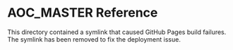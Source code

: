 # AOC_MASTER Reference

This directory contained a symlink that caused GitHub Pages build failures.
The symlink has been removed to fix the deployment issue.


